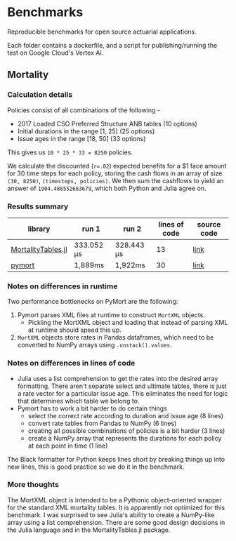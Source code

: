 # Benchmarks

Reproducible benchmarks for open source actuarial applications.

Each folder contains a dockerfile, and a script for publishing/running the test on Google Cloud's Vertex AI.

## Mortality

### Calculation details

Policies consist of all combinations of the following -

- 2017 Loaded CSO Preferred Structure ANB tables (10 options)
- Initial durations in the range [1, 25] (25 options)
- Issue ages in the range [18, 50] (33 options)

This gives us `10 * 25 * 33 = 8250` policies.

We calculate the discounted (`r=.02`) expected benefits for a $1 face amount for 30 time steps for each policy, storing the cash flows in an array of size `(30, 8250)`, `(timesteps, policies)`. We then sum the cashflows to yield an answer of `1904.486552663679`, which both Python and Julia agree on.

### Results summary

| library                                                                  | run 1   | run 2   | lines of code | source code                                                                          |
| ------------------------------------------------------------------------ | ------- | ------- | ------------- | ------------------------------------------------------------------------------------ |
| [MortalityTables.jl](https://github.com/JuliaActuary/MortalityTables.jl) | 333.052 μs     | 328.443 μs     | 13            | [link](https://github.com/actuarialopensource/benchmarks/tree/main/mortality/julia)  |
| [pymort](https://github.com/actuarialopensource/pymort)                  | 1,889ms | 1,922ms | 30            | [link](https://github.com/actuarialopensource/benchmarks/tree/main/mortality/python) |

### Notes on differences in runtime

Two performance bottlenecks on PyMort are the following:

1. Pymort parses XML files at runtime to construct `MortXML` objects.
   - Pickling the MortXML object and loading that instead of parsing XML at runtime should speed this up.
2. `MortXML` objects store rates in Pandas dataframes, which need to be converted to NumPy arrays using `.unstack().values`.

### Notes on differences in lines of code

- Julia uses a list comprehension to get the rates into the desired array formatting. There aren't separate select and ultimate tables, there is just a rate vector for a particular issue age. This eliminates the need for logic that determines which table we belong to.
- Pymort has to work a bit harder to do certain things
  - select the correct rate according to duration and issue age (8 lines)
  - convert rate tables from Pandas to NumPy (6 lines)
  - creating all possible combinations of policies is a bit harder (3 lines)
  - create a NumPy array that represents the durations for each policy at each point in time (1 line)

The Black formatter for Python keeps lines short by breaking things up into new lines, this is good practice so we do it in the benchmark.

### More thoughts

The MortXML object is intended to be a Pythonic object-oriented wrapper for the standard XML mortality tables. It is apparently not optimized for this benchmark. I was surprised to see Julia's ability to create a NumPy-like array using a list comprehension. There are some good design decisions in the Julia language and in the MortalityTables.jl package.
